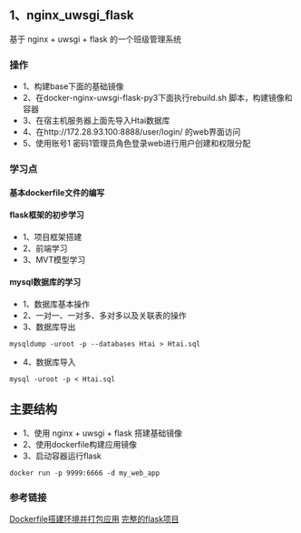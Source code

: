 ## 1、nginx_uwsgi_flask
基于 nginx + uwsgi + flask 的一个班级管理系统

### 操作
- 1、构建base下面的基础镜像
- 2、在docker-nginx-uwsgi-flask-py3下面执行rebuild.sh 脚本，构建镜像和容器
- 3、在宿主机服务器上面先导入Htai数据库
- 4、在http://172.28.93.100:8888/user/login/ 的web界面访问
- 5、使用账号1 密码1管理员角色登录web进行用户创建和权限分配


### 学习点
#### 基本dockerfile文件的编写
#### flask框架的初步学习
- 1、项目框架搭建
- 2、前端学习
- 3、MVT模型学习
#### mysql数据库的学习
- 1、数据库基本操作
- 2、一对一、一对多、多对多以及关联表的操作
- 3、数据库导出
```
mysqldump -uroot -p --databases Htai > Htai.sql
```
- 4、数据库导入
```
mysql -uroot -p < Htai.sql
```

## 主要结构
- 1、使用 nginx + uwsgi + flask 搭建基础镜像
- 2、使用dockerfile构建应用镜像
- 3、启动容器运行flask
```
docker run -p 9999:6666 -d my_web_app
```

### 参考链接
[Dockerfile搭建环境并打包应用](https://www.cnblogs.com/beiluowuzheng/p/10220860.html)
[完整的flask项目](https://blog.csdn.net/qq_33196814/article/details/80866094)

